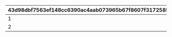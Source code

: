 |43d98dbf7563ef148cc6390ac4aab073965b67f8607f3172585f980ba8072231|c5fa63c7423e943841f634ca6b5547696dfe57723189b172e7cc4edf78190f3d|e4b048c2f0cc46be7d0a519aa4c77236137e53dce22cd35f9a8d5f98664f0029|9e508e6aabc6ce9316f231da408910b00a798b79af236652dcade5eaa102ac0f|
| --- | --- | --- | --- |
|1|0|0|504660101|
|2|0|0|509260101|